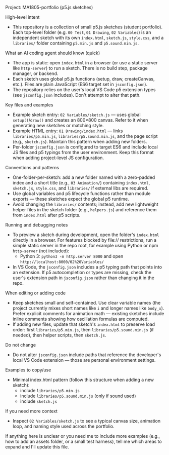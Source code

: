 Project: MA1805-portfolio (p5.js sketches)

High-level intent
- This repository is a collection of small p5.js sketches (student portfolio). Each top-level folder (e.g. `00 Test`, `01 Drawing`, `02 Variables`) is an independent sketch with its own `index.html`, `sketch.js`, `style.css`, and a `libraries/` folder containing `p5.min.js` and `p5.sound.min.js`.

What an AI coding agent should know (quick)
- The app is static: open `index.html` in a browser (or use a static server like `http-server`) to run a sketch. There is no build step, package manager, or backend.
- Each sketch uses global p5.js functions (setup, draw, createCanvas, etc.). Files are plain JavaScript (ES6 target set in `jsconfig.json`).
- The repository relies on the user's local VS Code p5 extension types (see `jsconfig.json` includes). Don't attempt to alter that path.

Key files and examples
- Example sketch entry: `02 Variables/sketch.js` — uses global `setup()`/`draw()` and creates an 800×800 canvas. Refer to it when generating new sketches or matching style.
- Example HTML entry: `01 Drawing/index.html` — links `libraries/p5.min.js`, `libraries/p5.sound.min.js`, and the page script (e.g., `sketch.js`). Maintain this pattern when adding new folders.
- Per-folder `jsconfig.json` is configured to target ES6 and include local JS files and p5 typings from the user environment. Keep this format when adding project-level JS configuration.

Conventions and patterns
- One-folder-per-sketch: add a new folder named with a zero-padded index and a short title (e.g., `03 Animation/`) containing `index.html`, `sketch.js`, `style.css`, and `libraries/` if external libs are required.
- Use global variables and p5 lifecycle functions rather than module exports — these sketches expect the global p5 runtime.
- Avoid changing the `libraries/` contents; instead, add new lightweight helper files in the sketch folder (e.g., `helpers.js`) and reference them from `index.html` after p5 scripts.

Running and debugging notes
- To preview a sketch during development, open the folder's `index.html` directly in a browser. For features blocked by file:// restrictions, run a simple static server in the repo root, for example using Python or npm `http-server` (not included):
  - Python 3: `python3 -m http.server 8000` and open `http://localhost:8000/02%20Variables/`
- In VS Code, the `jsconfig.json` includes a p5 typing path that points into an extension. If p5 autocompletion or types are missing, check the user's extension path in `jsconfig.json` rather than changing it in the repo.

When editing or adding code
- Keep sketches small and self-contained. Use clear variable names (the project currently mixes short names like `i` and longer names like `body_x`). Prefer explicit comments for animation math — existing sketches include inline comments showing how oscillation formulas are computed.
- If adding new files, update that sketch's `index.html` to preserve load order: first `libraries/p5.min.js`, then `libraries/p5.sound.min.js` (if needed), then helper scripts, then `sketch.js`.

Do not change
- Do not alter `jsconfig.json` include paths that reference the developer's local VS Code extension — those are personal environment settings.

Examples to copy/use
- Minimal index.html pattern (follow this structure when adding a new sketch):
  - include `libraries/p5.min.js`
  - include `libraries/p5.sound.min.js` (only if sound used)
  - include `sketch.js`

If you need more context
- Inspect `02 Variables/sketch.js` to see a typical canvas size, animation loop, and naming style used across the portfolio.

If anything here is unclear or you need me to include more examples (e.g., how to add an assets folder, or a small test harness), tell me which areas to expand and I'll update this file.
